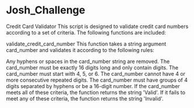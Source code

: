 # Josh_Challenge
Credit Card Validator
This script is designed to validate credit card numbers according to a set of criteria. The following functions are included:

validate_credit_card_number
This function takes a string argument card_number and validates it according to the following rules:

Any hyphens or spaces in the card_number string are removed.
The card_number must be exactly 16 digits long and only contain digits.
The card_number must start with 4, 5, or 6.
The card_number cannot have 4 or more consecutive repeated digits.
The card_number must have groups of 4 digits separated by hyphens or be a 16-digit number.
If the card_number meets all of these criteria, the function returns the string 'Valid'. If it fails to meet any of these criteria, the function returns the string 'Invalid'.

